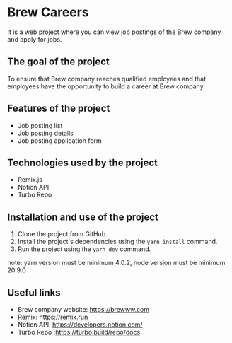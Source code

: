 # Brew Careers

It is a web project where you can view job postings of the Brew company and apply for jobs.

## The goal of the project

To ensure that Brew company reaches qualified employees and that employees have the opportunity to build a career at Brew company.

## Features of the project

- Job posting list
- Job posting details
- Job posting application form

## Technologies used by the project

- Remix.js
- Notion API
- Turbo Repo

## Installation and use of the project

1. Clone the project from GitHub.
2. Install the project's dependencies using the `yarn install` command.
3. Run the project using the `yarn dev` command.

note: yarn version must be minimum 4.0.2, node version must be minimum 20.9.0

## Useful links

- Brew company website: https://brewww.com
- Remix: https://remix.run
- Notion API: https://developers.notion.com/
- Turbo Repo :https://turbo.build/repo/docs
